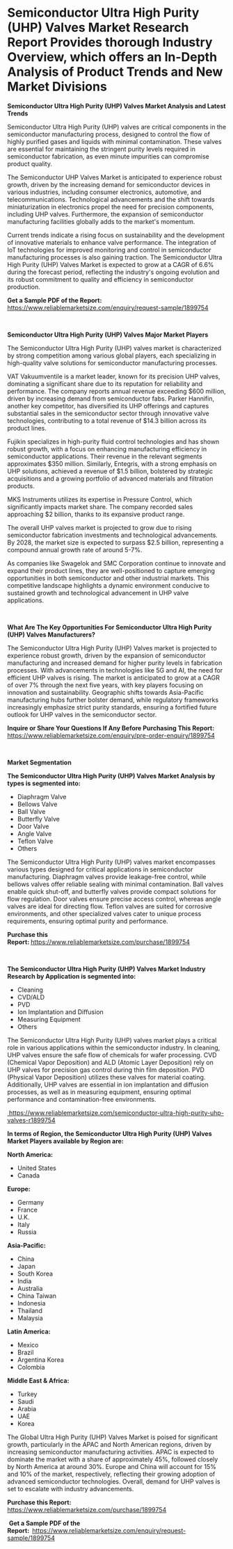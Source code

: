 <p><h1>Semiconductor Ultra High Purity (UHP) Valves Market Research Report Provides thorough Industry Overview, which offers an In-Depth Analysis of Product Trends and New Market Divisions</h1></p><p><strong>Semiconductor Ultra High Purity (UHP) Valves Market Analysis and Latest Trends</strong></p>
<p><p>Semiconductor Ultra High Purity (UHP) valves are critical components in the semiconductor manufacturing process, designed to control the flow of highly purified gases and liquids with minimal contamination. These valves are essential for maintaining the stringent purity levels required in semiconductor fabrication, as even minute impurities can compromise product quality.</p><p>The Semiconductor UHP Valves Market is anticipated to experience robust growth, driven by the increasing demand for semiconductor devices in various industries, including consumer electronics, automotive, and telecommunications. Technological advancements and the shift towards miniaturization in electronics propel the need for precision components, including UHP valves. Furthermore, the expansion of semiconductor manufacturing facilities globally adds to the market's momentum.</p><p>Current trends indicate a rising focus on sustainability and the development of innovative materials to enhance valve performance. The integration of IoT technologies for improved monitoring and control in semiconductor manufacturing processes is also gaining traction. The Semiconductor Ultra High Purity (UHP) Valves Market is expected to grow at a CAGR of 6.6% during the forecast period, reflecting the industry's ongoing evolution and its robust commitment to quality and efficiency in semiconductor production.</p></p>
<p><strong>Get a Sample PDF of the Report:&nbsp;</strong> <a href="https://www.reliablemarketsize.com/enquiry/request-sample/1899754?utm_campaign=1991&utm_medium=2&utm_source=Github&utm_content=ia&utm_term=12042025&utm_id=semiconductor-ultra-high-purity-uhp-valves">https://www.reliablemarketsize.com/enquiry/request-sample/1899754</a></p>
<p>&nbsp;</p>
<p><strong>Semiconductor Ultra High Purity (UHP) Valves Major Market Players</strong></p>
<p><p>The Semiconductor Ultra High Purity (UHP) valves market is characterized by strong competition among various global players, each specializing in high-quality valve solutions for semiconductor manufacturing processes.</p><p>VAT Vakuumventile is a market leader, known for its precision UHP valves, dominating a significant share due to its reputation for reliability and performance. The company reports annual revenue exceeding $600 million, driven by increasing demand from semiconductor fabs. Parker Hannifin, another key competitor, has diversified its UHP offerings and captures substantial sales in the semiconductor sector through innovative valve technologies, contributing to a total revenue of $14.3 billion across its product lines.</p><p>Fujikin specializes in high-purity fluid control technologies and has shown robust growth, with a focus on enhancing manufacturing efficiency in semiconductor applications. Their revenue in the relevant segments approximates $350 million. Similarly, Entegris, with a strong emphasis on UHP solutions, achieved a revenue of $1.5 billion, bolstered by strategic acquisitions and a growing portfolio of advanced materials and filtration products. </p><p>MKS Instruments utilizes its expertise in Pressure Control, which significantly impacts market share. The company recorded sales approaching $2 billion, thanks to its expansive product range.</p><p>The overall UHP valves market is projected to grow due to rising semiconductor fabrication investments and technological advancements. By 2028, the market size is expected to surpass $2.5 billion, representing a compound annual growth rate of around 5-7%. </p><p>As companies like Swagelok and SMC Corporation continue to innovate and expand their product lines, they are well-positioned to capture emerging opportunities in both semiconductor and other industrial markets. This competitive landscape highlights a dynamic environment conducive to sustained growth and technological advancement in UHP valve applications.</p></p>
<p>&nbsp;</p>
<p><strong>What Are The Key Opportunities For Semiconductor Ultra High Purity (UHP) Valves Manufacturers?</strong></p>
<p><p>The Semiconductor Ultra High Purity (UHP) Valves market is projected to experience robust growth, driven by the expansion of semiconductor manufacturing and increased demand for higher purity levels in fabrication processes. With advancements in technologies like 5G and AI, the need for efficient UHP valves is rising. The market is anticipated to grow at a CAGR of over 7% through the next five years, with key players focusing on innovation and sustainability. Geographic shifts towards Asia-Pacific manufacturing hubs further bolster demand, while regulatory frameworks increasingly emphasize strict purity standards, ensuring a fortified future outlook for UHP valves in the semiconductor sector.</p></p>
<p><strong>Inquire or Share Your Questions If Any Before Purchasing This Report:</strong> <a href="https://www.reliablemarketsize.com/enquiry/pre-order-enquiry/1899754?utm_campaign=1991&utm_medium=2&utm_source=Github&utm_content=ia&utm_term=12042025&utm_id=semiconductor-ultra-high-purity-uhp-valves">https://www.reliablemarketsize.com/enquiry/pre-order-enquiry/1899754</a></p>
<p>&nbsp;</p>
<p><strong>Market Segmentation</strong></p>
<p><strong>The Semiconductor Ultra High Purity (UHP) Valves Market Analysis by types is segmented into:</strong></p>
<p><ul><li>Diaphragm Valve</li><li>Bellows Valve</li><li>Ball Valve</li><li>Butterfly Valve</li><li>Door Valve</li><li>Angle Valve</li><li>Teflon Valve</li><li>Others</li></ul></p>
<p><p>The Semiconductor Ultra High Purity (UHP) valves market encompasses various types designed for critical applications in semiconductor manufacturing. Diaphragm valves provide leakage-free control, while bellows valves offer reliable sealing with minimal contamination. Ball valves enable quick shut-off, and butterfly valves provide compact solutions for flow regulation. Door valves ensure precise access control, whereas angle valves are ideal for directing flow. Teflon valves are suited for corrosive environments, and other specialized valves cater to unique process requirements, ensuring optimal purity and performance.</p></p>
<p><strong>Purchase this Report:&nbsp;</strong><a href="https://www.reliablemarketsize.com/purchase/1899754?utm_campaign=1991&utm_medium=2&utm_source=Github&utm_content=ia&utm_term=12042025&utm_id=semiconductor-ultra-high-purity-uhp-valves">https://www.reliablemarketsize.com/purchase/1899754</a></p>
<p>&nbsp;</p>
<p><strong>The Semiconductor Ultra High Purity (UHP) Valves Market Industry Research by Application is segmented into:</strong></p>
<p><ul><li>Cleaning</li><li>CVD/ALD</li><li>PVD</li><li>Ion Implantation and Diffusion</li><li>Measuring Equipment</li><li>Others</li></ul></p>
<p><p>The Semiconductor Ultra High Purity (UHP) valves market plays a critical role in various applications within the semiconductor industry. In cleaning, UHP valves ensure the safe flow of chemicals for wafer processing. CVD (Chemical Vapor Deposition) and ALD (Atomic Layer Deposition) rely on UHP valves for precision gas control during thin film deposition. PVD (Physical Vapor Deposition) utilizes these valves for material coating. Additionally, UHP valves are essential in ion implantation and diffusion processes, as well as in measuring equipment, ensuring optimal performance and contamination-free environments.</p></p>
<p><a href="https://www.reliablemarketsize.com/semiconductor-ultra-high-purity-uhp-valves-r1899754?utm_campaign=1991&utm_medium=2&utm_source=Github&utm_content=ia&utm_term=12042025&utm_id=semiconductor-ultra-high-purity-uhp-valves">&nbsp;https://www.reliablemarketsize.com/semiconductor-ultra-high-purity-uhp-valves-r1899754</a></p>
<p><strong>In terms of Region, the Semiconductor Ultra High Purity (UHP) Valves Market Players available by Region are:</strong></p>
<p>
    <p> <strong> North America: </strong>
        <ul>
            <li>United States</li>
            <li>Canada</li>
        </ul>
        </p> 
    <p> <strong> Europe: </strong>
        <ul>
            <li>Germany</li>
            <li>France</li>
            <li>U.K.</li>
            <li>Italy</li>
            <li>Russia</li>
        </ul>
        </p> 
    <p> <strong> Asia-Pacific: </strong>
        <ul>
            <li>China</li>
            <li>Japan</li>
            <li>South Korea</li>
            <li>India</li>
            <li>Australia</li>
            <li>China Taiwan</li>
            <li>Indonesia</li>
            <li>Thailand</li>
            <li>Malaysia</li>
        </ul>
        </p> 
    <p> <strong> Latin America: </strong>
        <ul>
            <li>Mexico</li>
            <li>Brazil</li>
            <li>Argentina Korea</li>
            <li>Colombia</li>
        </ul>
        </p> 
    <p> <strong> Middle East & Africa: </strong>
        <ul>
            <li>Turkey</li>
            <li>Saudi</li>
            <li>Arabia</li>
            <li>UAE</li>
            <li>Korea</li>
        </ul>
    </p>
    </p>
<p><p>The Global Ultra High Purity (UHP) Valves Market is poised for significant growth, particularly in the APAC and North American regions, driven by increasing semiconductor manufacturing activities. APAC is expected to dominate the market with a share of approximately 45%, followed closely by North America at around 30%. Europe and China will account for 15% and 10% of the market, respectively, reflecting their growing adoption of advanced semiconductor technologies. Overall, demand for UHP valves is set to escalate with industry advancements.</p></p>
<p><strong>Purchase this Report: </strong><a href="https://www.reliablemarketsize.com/purchase/1899754?utm_campaign=1991&utm_medium=2&utm_source=Github&utm_content=ia&utm_term=12042025&utm_id=semiconductor-ultra-high-purity-uhp-valves">https://www.reliablemarketsize.com/purchase/1899754</a></p>
<p>&nbsp;<strong>Get a Sample PDF of the Report:&nbsp;&nbsp;</strong><a href="https://www.reliablemarketsize.com/enquiry/request-sample/1899754?utm_campaign=1991&utm_medium=2&utm_source=Github&utm_content=ia&utm_term=12042025&utm_id=semiconductor-ultra-high-purity-uhp-valves">https://www.reliablemarketsize.com/enquiry/request-sample/1899754</a></p>
<p><strong></strong></p>
<p><p></p><p></p><p></p></p>
